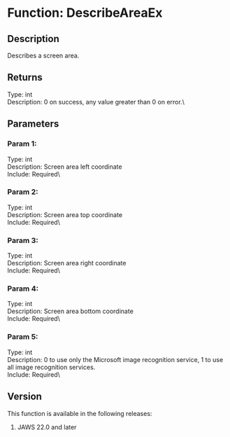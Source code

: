 # Function: DescribeAreaEx

## Description

Describes a screen area.

## Returns

Type: int\
Description: 0 on success, any value greater than 0 on error.\

## Parameters

### Param 1:

Type: int\
Description: Screen area left coordinate\
Include: Required\

### Param 2:

Type: int\
Description: Screen area top coordinate\
Include: Required\

### Param 3:

Type: int\
Description: Screen area right coordinate\
Include: Required\

### Param 4:

Type: int\
Description: Screen area bottom coordinate\
Include: Required\

### Param 5:

Type: int\
Description: 0 to use only the Microsoft image recognition service, 1 to
use all image recognition services.\
Include: Required\

## Version

This function is available in the following releases:

1.  JAWS 22.0 and later
